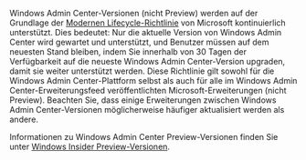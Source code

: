 Windows Admin Center-Versionen (nicht Preview) werden auf der Grundlage der [Modernen Lifecycle-Richtlinie](https://support.microsoft.com/help/30881/modern-lifecycle-policy) von Microsoft kontinuierlich unterstützt. Dies bedeutet: Nur die aktuelle Version von Windows Admin Center wird gewartet und unterstützt, und Benutzer müssen auf dem neuesten Stand bleiben, indem Sie innerhalb von 30 Tagen der Verfügbarkeit auf die neueste Windows Admin Center-Version upgraden, damit sie weiter unterstützt werden. Diese Richtlinie gilt sowohl für die Windows Admin Center-Plattform selbst als auch für alle im Windows Admin Center-Erweiterungsfeed veröffentlichten Microsoft-Erweiterungen (nicht Preview). Beachten Sie, dass einige Erweiterungen zwischen Windows Admin Center-Versionen möglicherweise häufiger aktualisiert werden als andere.

Informationen zu Windows Admin Center Preview-Versionen finden Sie unter [Windows Insider Preview-Versionen](https://www.microsoft.com/en-us/software-download/windowsinsiderpreviewserver).
